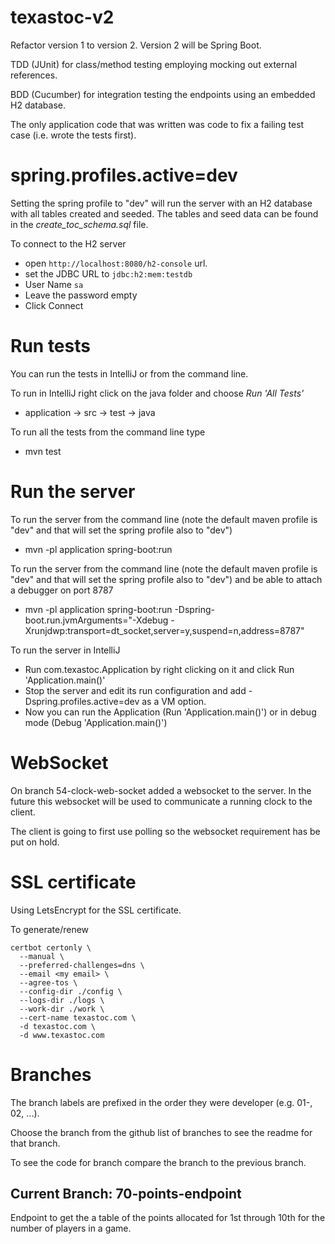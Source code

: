 # texastoc-v2
Refactor version 1 to version 2. Version 2 will be Spring Boot.

TDD (JUnit) for class/method testing employing mocking out external references.

BDD (Cucumber) for integration testing the endpoints using an embedded H2 database.

The only application code that was written was code to fix a failing test case (i.e. wrote the tests first).

# spring.profiles.active=dev
Setting the spring profile to "dev" will run the server with an H2 database with all tables created
and seeded. The tables and seed data can be found in the *create_toc_schema.sql* file.

To connect to the H2 server
* open `http://localhost:8080/h2-console` url.
* set the JDBC URL to `jdbc:h2:mem:testdb`
* User Name `sa`
* Leave the password empty
* Click Connect

# Run tests
You can run the tests in IntelliJ or from the command line.

To run in IntelliJ right click on the java folder and choose _Run 'All Tests'_
* application -> src -> test -> java

To run all the tests from the command line type
* mvn test

# Run the server
To run the server from the command line (note the default maven profile is "dev" and that will set the spring profile also to "dev")
* mvn -pl application spring-boot:run

To run the server from the command line (note the default maven profile is "dev" and that will set the spring profile also to "dev") and be able to attach a debugger on port 8787
* mvn -pl application spring-boot:run -Dspring-boot.run.jvmArguments="-Xdebug -Xrunjdwp:transport=dt_socket,server=y,suspend=n,address=8787"

To run the server in IntelliJ
* Run com.texastoc.Application by right clicking on it and click Run 'Application.main()'
* Stop the server and edit its run configuration and add -Dspring.profiles.active=dev as a VM option.
* Now you can run the Application (Run 'Application.main()') or in debug mode (Debug 'Application.main()')

# WebSocket
On branch 54-clock-web-socket added a websocket to the server. In the future this websocket
will be used to communicate a running clock to the client.

The client is going to first use polling so the websocket requirement has be put on hold.

# SSL certificate
Using LetsEncrypt for the SSL certificate.

To generate/renew

```
certbot certonly \
  --manual \
  --preferred-challenges=dns \
  --email <my email> \
  --agree-tos \
  --config-dir ./config \
  --logs-dir ./logs \
  --work-dir ./work \
  --cert-name texastoc.com \
  -d texastoc.com \
  -d www.texastoc.com
```

# Branches
The branch labels are prefixed in the order they were developer (e.g. 01-, 02, ...).

Choose the branch from the github list of branches to see the readme for that branch.

To see the code for branch compare the branch to the previous branch.

## Current Branch: 70-points-endpoint
Endpoint to get the a table of the points allocated for 1st through 10th for the number of players in a game.
